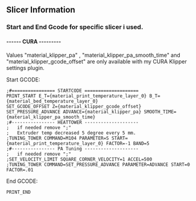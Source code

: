 ## Slicer Information

### Start and End Gcode for specific slicer i used.

#### ------ CURA ---------
Values "material_klipper_pa" , "material_klipper_pa_smooth_time"  and "material_klipper_gcode_offset" 
are only available with my CURA Klipper settings plugin.

Start GCODE:
```
;#================ STARTCODE ====================
PRINT_START E_T={material_print_temperature_layer_0} B_T={material_bed_temperature_layer_0}
SET_GCODE_OFFSET Z={material_klipper_gcode_offset}
SET_PRESSURE_ADVANCE ADVANCE={material_klipper_pa} SMOOTH_TIME={material_klipper_pa_smooth_time}
;#---------------- HEATTOWER --------------------
;   if needed remove ";"
;   Extruder temp decreased 5 degree every 5 mm.
;TUNING_TOWER COMMAND=M104 PARAMETER=S START={material_print_temperature_layer_0} FACTOR=-1 BAND=5
;#---------------- PA Tuning --------------------
;   if needed remove ";"
;SET_VELOCITY_LIMIT SQUARE_CORNER_VELOCITY=1 ACCEL=500
;TUNING_TOWER COMMAND=SET_PRESSURE_ADVANCE PARAMETER=ADVANCE START=0 FACTOR=.01
```
End GCODE:
```
PRINT_END
```
